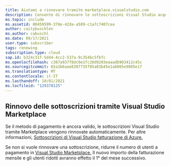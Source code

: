 ```yaml
---
title: Aiutami a rinnovare tramite marketplace.visualstudio.com
description: Consente di rinnovare le sottoscrizioni Visual Studio acquistate da marketplace.visualstudio.com.
ms.topic: include
ms.assetid: 80459599-378e-42da-a589-c1a7c7407caa
author: caitybuschlen
ms.author: cabuschl
ms.date: 09/17/2021
user.type: subscriber
tags: renewing
subscription.type: cloud
sap.id: b324c31f-5d44-4cc2-537a-9c354bc5fbfc
ms.openlocfilehash: c387a937f8dc0e1fc20d9203eaaadb903412c45c
ms.sourcegitcommit: 65a1b6aae8387735f05a83b45e1a6865e9805e1f
ms.translationtype: MT
ms.contentlocale: it-IT
ms.lasthandoff: 10/01/2021
ms.locfileid: "129378125"
---
```

## <a name="renewing-subscriptions-through-visual-studio-marketplace"></a>Rinnovo delle sottoscrizioni tramite Visual Studio Marketplace 

Se il metodo di pagamento è ancora valido, le sottoscrizioni Visual Studio tramite Marketplace vengono rinnovate automaticamente. Per altre informazioni, [Sottoscrizioni di Visual Studio fatturazione di Azure.](https://docs.microsoft.com/visualstudio/subscriptions/vscloud-billing-faq) 

Se non si vuole rinnovare una sottoscrizione, ridurre il numero di utenti a pagamento in [Visual Studio Marketplace.](https://marketplace.visualstudio.com/subscriptions) Il nuovo importo della fatturazione mensile e gli utenti ridotti avranno effetto il 1° del mese successivo. 